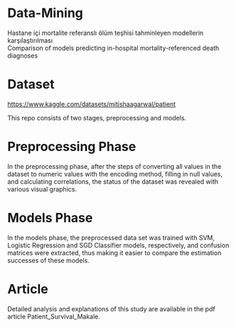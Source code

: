 # Data-Mining
Hastane içi mortalite referanslı ölüm teşhisi tahminleyen modellerin karşılaştırılması  
Comparison of models predicting in-hospital mortality-referenced death diagnoses

# Dataset
https://www.kaggle.com/datasets/mitishaagarwal/patient

This repo consists of two stages, preprocessing and models.
# Preprocessing Phase
In the preprocessing phase, after the steps of converting all values in the dataset to numeric values with the encoding method, filling in null values, and calculating correlations, the status of the dataset was revealed with various visual graphics.

# Models Phase
In the models phase, the preprocessed data set was trained with SVM, Logistic Regression and SGD Classifier models, respectively, and confusion matrices were extracted, thus making it easier to compare the estimation successes of these models.

# Article
Detailed analysis and explanations of this study are available in the pdf article Patient_Survival_Makale.

